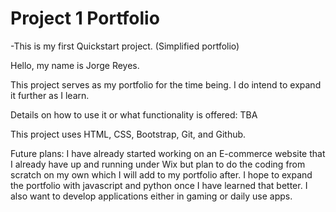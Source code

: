 # Project 1 Portfolio
 -This is my first Quickstart project. (Simplified portfolio)

Hello, my name is Jorge Reyes.

This project serves as my portfolio for the time being. I do intend to expand it further as I learn.

Details on how to use it or what functionality is offered: TBA

This project uses HTML, CSS, Bootstrap, Git, and Github.

Future plans: I have already started working on an E-commerce website that I already have up and running under Wix but plan to do the coding from scratch on my own which I will add to my portfolio after. I hope to expand the portfolio with javascript and python once I have learned that better. I also want to develop applications either in gaming or daily use apps.
